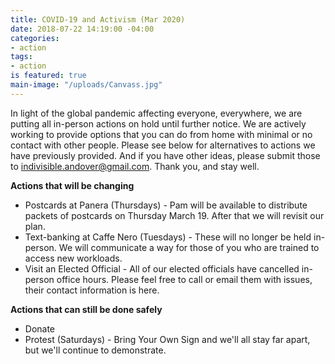 ```yaml
---
title: COVID-19 and Activism (Mar 2020)
date: 2018-07-22 14:19:00 -04:00
categories:
- action
tags:
- action
is featured: true
main-image: "/uploads/Canvass.jpg"
---
```


In light of the global pandemic affecting everyone, everywhere, we are putting all in-person actions on hold until further notice. We are actively working to provide options that you can do from home with minimal or no contact with other people. Please see below for alternatives to actions we have previously provided. And if you have other ideas, please submit those to indivisible.andover@gmail.com. Thank you, and stay well. 

**Actions that will be changing**
* Postcards at Panera (Thursdays) - Pam will be available to distribute packets of postcards on Thursday March 19. After that we will revisit our plan. 
* Text-banking at Caffe Nero (Tuesdays) - These will no longer be held in-person. We will communicate a way for those of you who are trained to access new workloads. 
* Visit an Elected Official - All of our elected officials have cancelled in-person office hours. Please feel free to call or email them with issues, their contact information is here. 

**Actions that can still be done safely**
* Donate
* Protest (Saturdays) - Bring Your Own Sign and we'll all stay far apart, but we'll continue to demonstrate.